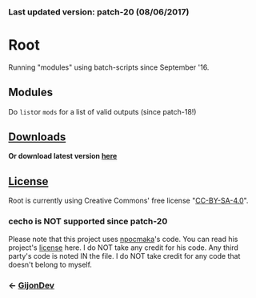 ### Last updated version: patch-20 (08/06/2017)


# **Root**
Running "modules" using batch-scripts since September '16.

## Modules
Do `list`or `mods` for a list of valid outputs (since patch-18!)

## [Downloads](http://www.github.com/GijonDev/Root/releases)
**Or download latest version [here](https://github.com/GijonDev/Root/releases/download/patch-20/Root.cmd)**

## [License](https://github.com/GijonDev/Root/blob/master/LICENSE)
Root is currently using Creative Commons' free license "[CC-BY-SA-4.0](https://creativecommons.org/licenses/by-sa/4.0/)". 

### **cecho is NOT supported since patch-20**

Please note that this project uses [npocmaka](http://www.github.com/npocmaka)'s code. You can read his project's [license](https://github.com/npocmaka/batch.scripts/blob/master/LICENSE) here. I do NOT take any credit for his code. Any third party's code is noted IN the file. I do NOT take credit for any code that doesn't belong to myself.


### <- [GijonDev](http://gijondev.github.io)
